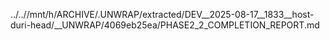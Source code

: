 ../..//mnt/h/ARCHIVE/.UNWRAP/extracted/DEV__2025-08-17__1833__host-duri-head/__UNWRAP/4069eb25ea/PHASE2_2_COMPLETION_REPORT.md